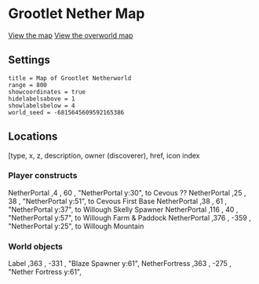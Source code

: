 # Grootlet Nether Map #

[View the map][grootletnethermap]
[View the overworld map][grootletmap]

## Settings ##

```
title = Map of Grootlet Netherworld
range = 800
showcoordinates = true
hidelabelsabove = 1
showlabelsbelow = 4
world_seed = -6815645609592165386
```

## Locations ##
[type, x, z, description, owner (discoverer), href, icon index

### Player constructs ###
NetherPortal    ,4  , 60    , "NetherPortal y:30", to Cevous ??
NetherPortal    ,25  , 38    , "NetherPortal y:51", to Cevous First Base
NetherPortal    ,38  , 61    , "NetherPortal y:37", to Willough Skelly Spawner
NetherPortal    ,116 , 40  , "NetherPortal y:57", to Willough Farm & Paddock
NetherPortal    ,376 , -359  , "NetherPortal y:25", to Willough Mountain


### World objects ###
Label           ,363 , -331  , "Blaze Spawner y:61", 
NetherFortress  ,363 , -275  , "Nether Fortress y:61", 



[grootletmap]: <http://mlippert.github.io/MCWorldMaps/minecraft-map/index.html?src=https%3A%2F%2Fraw.githubusercontent.com%2Fmlippert%2FMCWorldMaps%2Fgh-pages%2Fworlds%2Fgrootlet%2Foverworld-locations.md&oceansrc=..%2Fworlds%2Fgrootlet%2Focean_mask.png> "Grootlet Minecraft Explorer's Map"
[grootletnethermap]: <http://mlippert.github.io/MCWorldMaps/minecraft-map/index.html?src=https%3A%2F%2Fraw.githubusercontent.com%2Fmlippert%2FMCWorldMaps%2Fgh-pages%2Fworlds%2Fgrootlet%2Fnetherworld-locations.md> "Groot Netherworld Minecraft Explorer's Map"
